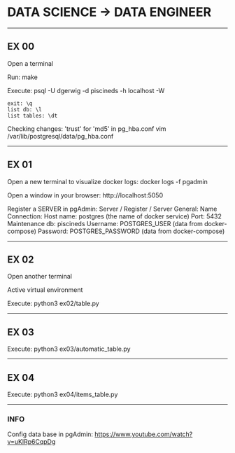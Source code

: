 # DATA SCIENCE -> DATA ENGINEER

---

##  EX 00  

Open a terminal

Run: 
    make

Execute:
    psql -U dgerwig -d piscineds -h localhost -W

    exit: \q
    list db: \l
    list tables: \dt

Checking changes: 'trust' for 'md5' in pg_hba.conf
    vim /var/lib/postgresql/data/pg_hba.conf

---

##  EX 01 

Open a new terminal to visualize docker logs:
    docker logs -f pgadmin

Open a window in your browser:
    http://localhost:5050

Register a SERVER in pgAdmin:
    Server / Register / Server 
        General:
            Name
        Connection:
            Host name: postgres (the name of docker service)
            Port: 5432
            Maintenance db: piscineds
            Username: POSTGRES_USER (data from docker-compose)
            Password: POSTGRES_PASSWORD (data from docker-compose)

---

##  EX 02  

Open another terminal

Active virtual environment

Execute:
    python3 ex02/table.py

---

##  EX 03  

Execute:
    python3 ex03/automatic_table.py

---

##  EX 04  

Execute:
    python3 ex04/items_table.py

---

### INFO   

Config data base in pgAdmin:
    https://www.youtube.com/watch?v=uKlRp6CqpDg
